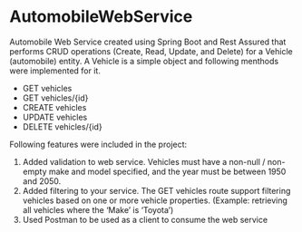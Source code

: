 # AutomobileWebService

Automobile Web Service created using Spring Boot and Rest Assured that performs CRUD operations (Create, Read, Update, and Delete) for a Vehicle
(automobile) entity.
A Vehicle is a simple object and following menthods were implemented for it.

* GET vehicles <br />
* GET vehicles/{id} <br />
* CREATE vehicles <br />
* UPDATE vehicles <br />
* DELETE vehicles/{id}

Following features were included in the project:
1) Added validation to web service.
Vehicles must have a non-null / non-empty make and model specified, and the year must be between 1950 and 2050.
2) Added filtering to your service.
The GET vehicles route support filtering vehicles based on one or more vehicle properties. (Example: retrieving all vehicles where the ‘Make’ is ‘Toyota’)
3) Used Postman to be used as a client to consume the web service
